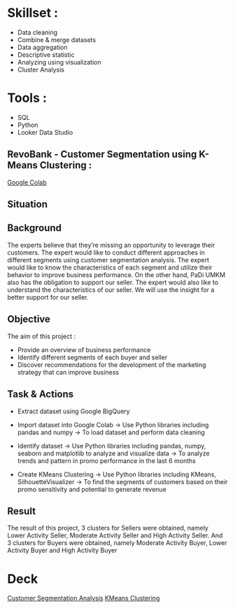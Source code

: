 # Skillset :
- Data cleaning
- Combine & merge datasets
- Data aggregation
- Descriptive statistic
- Analyzing using visualization
- Cluster Analysis

# Tools :
- SQL
- Python
- Looker Data Studio

## RevoBank - Customer Segmentation using K-Means Clustering :
<a href="https://colab.research.google.com/drive/1NIN4JenJYGFsQ3nptHccRqZWCZT5b30d?usp=sharing"> Google Colab </a>

## Situation

## Background
The experts believe that they’re missing an opportunity to leverage their customers. The expert would like to conduct different approaches in different segments using customer segmentation analysis. The expert would like to know the characteristics of each segment and utilize their behavior to improve business performance. On the other hand, PaDi UMKM also has the obligation to support our seller. The expert would also like to understand the characteristics of our seller. We will use the insight for a better support for our seller.

## Objective
The aim of this project :
- Provide an overview of business performance
- Identify different segments of each buyer and seller
- Discover recommendations for the development of the marketing strategy that can improve business

## Task & Actions
- Extract dataset using Google BigQuery
  
- Import dataset into Google Colab ->	Use Python libraries including pandas and numpy ->	To load dataset and perform data cleaning

- Identify dataset -> Use Python libraries including pandas, numpy, seaborn and matplotlib to analyze and visualize data	-> To analyze trends and pattern in promo performance in the last 6 months

- Create KMeans Clustering ->	Use Python libraries including KMeans, SilhouetteVisualizer	-> To find the segments of customers based on their promo sensitivity and potential to generate revenue

## Result
The result of this project, 3 clusters for Sellers were obtained, namely Lower Activity Seller, Moderate Activity Seller and High Activity Seller.
And 3 clusters for Buyers were obtained, namely Moderate Activity Buyer, Lower Activity Buyer and High Activity Buyer


# Deck
<a href="https://docs.google.com/presentation/d/1F6bQO2iyQmkftTKna6298WRj2hCkUSD2FKM6KXGJSLs/edit?usp=sharing"> Customer Segmentation Analysis</a>
<a href="https://drive.google.com/file/d/1qyLEh7ffM89JBqP5BqNBcGRthj4HR8Yf/view?usp=share_link"> KMeans Clustering</a>
